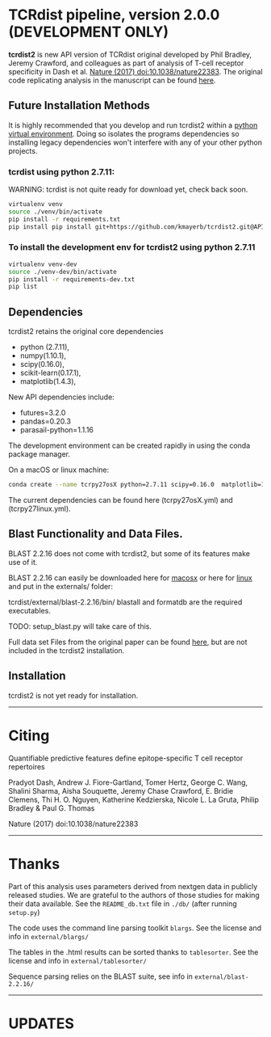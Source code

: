 # TCRdist pipeline, version 2.0.0 (DEVELOPMENT ONLY)

**tcrdist2** is new API version of TCRdist original developed by 
Phil Bradley, Jeremy Crawford, and colleagues as part of analysis of T-cell receptor specificity in
Dash et al. [Nature (2017) doi:10.1038/nature22383](https://doi.org/10.1038/nature22383). 
The original code replicating analysis in the manuscript can be found [here](https://github.com/phbradley/tcr-dist). 

## Future Installation Methods

It is highly recommended that you develop and run tcrdist2 
within a [python virtual environment](https://packaging.python.org/guides/installing-using-pip-and-virtual-environments/). Doing so isolates 
the programs dependencies so installing legacy dependencies won't 
interfere with any of your other python projects. 

### tcrdist using python 2.7.11:

WARNING: tcrdist is not quite ready for download yet, check back soon.

```bash
virtualenv venv
source ./venv/bin/activate
pip install -r requirements.txt
pip install pip install git+https://github.com/kmayerb/tcrdist2.git@API2
```

### To install the development env for tcrdist2 using python 2.7.11
```bash
virtualenv venv-dev
source ./venv-dev/bin/activate
pip install -r requirements-dev.txt
pip list
```

## Dependencies

tcrdist2 retains the original core dependencies
 - python (2.7.11), 
 - numpy(1.10.1),
 - scipy(0.16.0), 
 - scikit-learn(0.17.1), 
 - matplotlib(1.4.3), 

New API dependencies include:
- futures=3.2.0 
- pandas=0.20.3 
- parasail-python=1.1.16

The development environment can be created rapidly in using the conda package manager. 
 
On a macOS or linux machine:

```bash
conda create --name tcrpy27osX python=2.7.11 scipy=0.16.0  matplotlib=1.4.3 numpy=1.10.1 futures=3.2.0 pandas=0.20.3 parasail-python=1.1.16 scikit-learn=0.17.1 jupyterlab jupyter
```
The current dependencies can be found here (tcrpy27osX.yml) and (tcrpy27linux.yml). 

## Blast Functionality and Data Files. 

BLAST 2.2.16 does not come with tcrdist2, but some of its features make use of it.

BLAST 2.2.16 can easily be downloaded here for [macosx](ftp://ftp.ncbi.nlm.nih.gov/blast/executables/legacy.NOTSUPPORTED/2.2.16/blast-2.2.16-universal-macosx.tar.gz) 
or here for [linux](ftp://ftp.ncbi.nlm.nih.gov/blast/executables/legacy.NOTSUPPORTED/2.2.16/blast-2.2.16-x64-linux.tar.gz) 
and put in the externals/ folder: 

tcrdist/external/blast-2.2.16/bin/
blastall and formatdb are the required executables.

TODO: setup_blast.py will take care of this.

Full data set Files from the original paper can be found 
[here](https://www.dropbox.com/s/kivfp27gbz2m2st/tcrdist_extras_v2.tgz), 
but are not included in the tcrdist2 installation.

##  Installation

tcrdist2 is not yet ready for installation.

---
# Citing

Quantifiable predictive features define epitope-specific T cell receptor repertoires

Pradyot Dash, Andrew J. Fiore-Gartland, Tomer Hertz, George C. Wang, Shalini Sharma, Aisha Souquette, Jeremy Chase Crawford, E. Bridie Clemens, Thi H. O. Nguyen, Katherine Kedzierska, Nicole L. La Gruta, Philip Bradley & Paul G. Thomas

Nature (2017) doi:10.1038/nature22383

---
# Thanks

Part of this analysis uses parameters derived from nextgen data in publicly released studies. We are grateful to the authors of those studies for making their data available. See the `README_db.txt` file in `./db/` (after running `setup.py`)

The code uses the command line parsing toolkit `blargs`. See the license and info in `external/blargs/`

The tables in the .html results can be sorted thanks to `tablesorter`. See the license and info in `external/tablesorter/`

Sequence parsing relies on the BLAST suite, see info in `external/blast-2.2.16/`

---
# UPDATES

